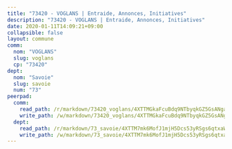 ```yaml
---
title: "73420 - VOGLANS | Entraide, Annonces, Initiatives"
description: "73420 - VOGLANS | Entraide, Annonces, Initiatives"
date: 2020-01-11T14:09:21+09:00
collapsible: false
layout: commune
comm:
  nom: "VOGLANS"
  slug: voglans
  cp: "73420"
dept:
  nom: "Savoie"
  slug: savoie
  num: "73"
peerpad:
  comm:
    read_path: /r/markdown/73420_voglans/4XTTMGkaFcuBdq9NTbyqkGZ5GsANgaVXDJyhc77w3fHnUS4ej
    write_path: /w/markdown/73420_voglans/4XTTMGkaFcuBdq9NTbyqkGZ5GsANgaVXDJyhc77w3fHnUS4ej-K3TgV7fRGD9xYSDFSFGRYEqFkqbKkF6NH2aBJHt1K3B7YTRVd4BN3ABwYBhEmsud6tKkpiZ4KSifbDNXf2ny5xt4vftGwjicNi89Nc1Rm4TrJoZir88mvZLn6DY5bPyR1DeMHV9H
  dept:
    read_path: /r/markdown/73_savoie/4XTTM7mk6MofJ1mjH5Dcs53yRSgs6qtxaWYjKD54ttqHGEMur
    write_path: /w/markdown/73_savoie/4XTTM7mk6MofJ1mjH5Dcs53yRSgs6qtxaWYjKD54ttqHGEMur-K3TgTorsK1WLw8S2EgnkoX8tJEgZgam6ANhvqrVqNfiz9fX8kbMKu5AF1rqzXyxMRZgoVPrb5EERe3PeBhqF1SBfP5G1PJnvsDUF2LQSxevobpkDM4djQDebTYoo6Yx53thenJpY
---
```



